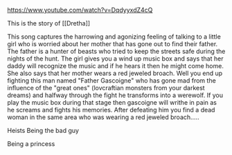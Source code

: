 https://www.youtube.com/watch?v=DqdyyxdZ4cQ

This is the story of [[Dretha]]

This song captures the harrowing and agonizing feeling of talking to a little girl who is worried about her mother that has gone out to find their father. The father is a hunter of beasts who tried to keep the streets safe during the nights of the hunt. The girl gives you a wind up music box and says that her daddy will recognize the music and if he hears it then he might come home. She also says that her mother wears a red jeweled broach. Well you end up fighting this man named "Father Gascoigne" who has gone mad from the influence of the "great ones" (lovcraftian monsters from your darkest dreams) and halfway through the fight he transforms into a werewolf. If you play the music box during that stage then gascoigne will writhe in pain as he screams and fights his memories. After defeating him you find a dead woman in the same area who was wearing a red jeweled broach.....


Heists
Being the bad guy

Being a princess

